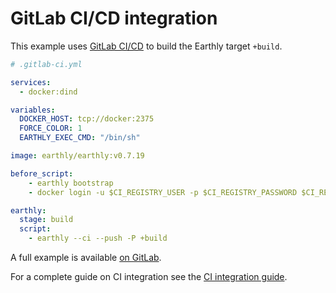 
# GitLab CI/CD integration

This example uses [GitLab CI/CD](https://docs.gitlab.com/ee/ci/) to build the Earthly target `+build`.


```yml
# .gitlab-ci.yml

services:
  - docker:dind

variables:
  DOCKER_HOST: tcp://docker:2375
  FORCE_COLOR: 1
  EARTHLY_EXEC_CMD: "/bin/sh"

image: earthly/earthly:v0.7.19

before_script:
    - earthly bootstrap
    - docker login -u $CI_REGISTRY_USER -p $CI_REGISTRY_PASSWORD $CI_REGISTRY

earthly:
  stage: build
  script:
    - earthly --ci --push -P +build
```

A full example is available [on GitLab](https://gitlab.com/earthly-technologies/earthly-demo).

For a complete guide on CI integration see the [CI integration guide](../overview.md).
